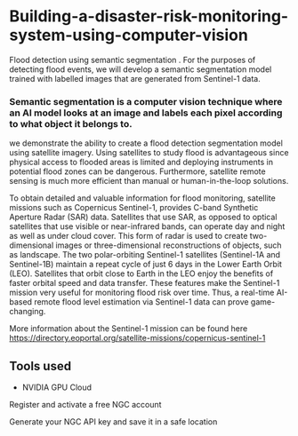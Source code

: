 # Building-a-disaster-risk-monitoring-system-using-computer-vision
Flood detection using semantic segmentation . For the purposes of detecting flood events, we will develop a semantic segmentation model trained with labelled images that are generated from Sentinel-1 data.



### Semantic segmentation is a computer vision technique where an AI model looks at an image and labels each pixel according to what object it belongs to.

we demonstrate the ability to create a flood detection segmentation model using satellite imagery. Using satellites to study flood is advantageous since physical access to flooded areas is limited and deploying instruments in potential flood zones can be dangerous. Furthermore, satellite remote sensing is much more efficient than manual or human-in-the-loop solutions.

To obtain detailed and valuable information for flood monitoring, satellite missions such as Copernicus Sentinel-1, provides C-band Synthetic Aperture Radar (SAR) data. Satellites that use SAR, as opposed to optical satellites that use visible or near-infrared bands, can operate day and night as well as under cloud cover. This form of radar is used to create two-dimensional images or three-dimensional reconstructions of objects, such as landscape. The two polar-orbiting Sentinel-1 satellites (Sentinel-1A and Sentinel-1B) maintain a repeat cycle of just 6 days in the Lower Earth Orbit (LEO). Satellites that orbit close to Earth in the LEO enjoy the benefits of faster orbital speed and data transfer. These features make the Sentinel-1 mission very useful for monitoring flood risk over time. Thus, a real-time AI-based remote flood level estimation via Sentinel-1 data can prove game-changing. 

More information about the Sentinel-1 mission can be found here https://directory.eoportal.org/satellite-missions/copernicus-sentinel-1 


## Tools used 

* NVIDIA GPU Cloud

Register and activate a free NGC account

Generate your NGC API key and save it in a safe location
